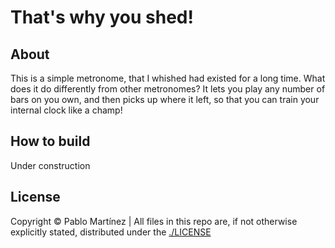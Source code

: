 # That's why you shed!

## About
This is a simple metronome, that I whished had existed for a long time. What
does it do differently from other metronomes? It lets you play any number of
bars on you own, and then picks up where it left, so that you can train your
internal clock like a champ!

## How to build
Under construction

## License
Copyright © Pablo Martínez | All files in this repo are, if not otherwise
explicitly stated, distributed under the [./LICENSE](GPL-3.0)
